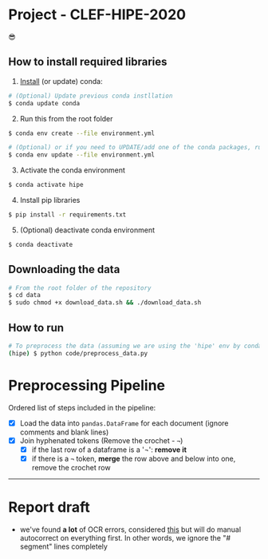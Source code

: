 # Project - CLEF-HIPE-2020

😎

## How to install required libraries

1. [Install](https://docs.conda.io/projects/conda/en/latest/user-guide/install/index.html) (or update) conda:

```bash        
# (Optional) Update previous conda instllation
$ conda update conda
```

2. Run this from the root folder

```bash
$ conda env create --file environment.yml

# (Optional) or if you need to UPDATE/add one of the conda packages, run this:
$ conda env update --file environment.yml
```

3. Activate the conda environment
    
```bash
$ conda activate hipe
```

4. Install pip libraries

```bash
$ pip install -r requirements.txt
```

5. (Optional) deactivate conda environment

```bash
$ conda deactivate
```

## Downloading the data

```bash
# From the root folder of the repository
$ cd data
$ sudo chmod +x download_data.sh && ./download_data.sh
```

## How to run

```bash
# To preprocess the data (assuming we are using the 'hipe' env by conda)
(hipe) $ python code/preprocess_data.py
```

# Preprocessing Pipeline

Ordered list of steps included in the pipeline:

* [x] Load the data into `pandas.DataFrame` for each document (ignore comments and blank lines)
* [x] Join hyphenated tokens (Remove the crochet - `¬`)
  * [x] if the last row of a dataframe is a '¬': **remove it**
  * [x] if there is a `¬` token, **merge** the row above and below into one, remove the crochet row

---

# Report draft 

* we've found **a lot** of OCR errors, considered [this](http://ipsitransactions.org/journals/papers/tar/2016jan/p3.pdf) but will do manual autocorrect on everything first. In other words, we ignore the "# segment" lines completely